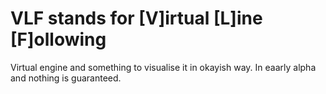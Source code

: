 # VLF stands for [V]irtual [L]ine [F]ollowing
Virtual engine and something to visualise it in okayish way.
In eaarly alpha and nothing is guaranteed.
